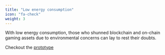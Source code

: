 ```yaml
---
title: "Low energy consumption"
icon: "fa-check"
weight: 3
---
```


With low energy consumption, those who shunned blockchain and on-chain gaming
assets due to environmental concerns can lay to rest their doubts.

Checkout the <a href="https://github.com/RobustRoundRobin/quorum/tree/rrr-consensus" target="_blank">prototype</a>
